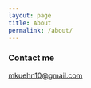```yaml
---
layout: page
title: About
permalink: /about/
---
```


### Contact me

[mkuehn10@gmail.com](mailto:mkuehn10@gmail.com)

